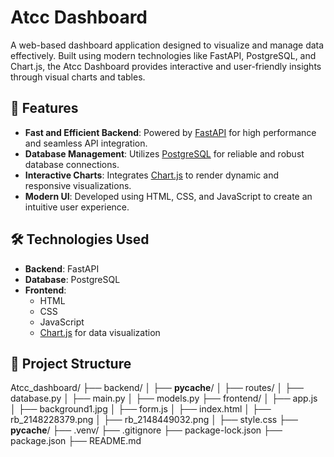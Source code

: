 # Atcc Dashboard

A web-based dashboard application designed to visualize and manage data effectively. Built using modern technologies like FastAPI, PostgreSQL, and Chart.js, the Atcc Dashboard provides interactive and user-friendly insights through visual charts and tables.

## 🚀 Features

- **Fast and Efficient Backend**: Powered by [FastAPI](https://fastapi.tiangolo.com/) for high performance and seamless API integration.
- **Database Management**: Utilizes [PostgreSQL](https://www.postgresql.org/) for reliable and robust database connections.
- **Interactive Charts**: Integrates [Chart.js](https://www.chartjs.org/) to render dynamic and responsive visualizations.
- **Modern UI**: Developed using HTML, CSS, and JavaScript to create an intuitive user experience.

## 🛠️ Technologies Used

- **Backend**: FastAPI
- **Database**: PostgreSQL
- **Frontend**: 
  - HTML
  - CSS
  - JavaScript
  - [Chart.js](https://www.chartjs.org/) for data visualization

## 📂 Project Structure

Atcc_dashboard/
├── backend/
│   ├── __pycache__/
│   ├── routes/
│   ├── database.py
│   ├── main.py
│   ├── models.py
├── frontend/
│   ├── app.js
│   ├── background1.jpg
│   ├── form.js
│   ├── index.html
│   ├── rb_2148228379.png
│   ├── rb_2148449032.png
│   ├── style.css
├── __pycache__/
├── .venv/
├── .gitignore
├── package-lock.json
├── package.json
├── README.md

